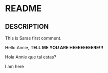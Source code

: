 README
================

## DESCRIPTION

This is Saras first comment.

Hello Annie, **TELL ME YOU ARE HEEEEEEEERE\!\!\!**

Hola Annie que tal estas?

I am here
